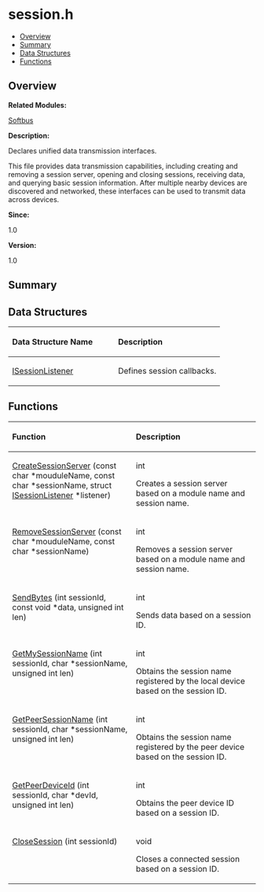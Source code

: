 # session.h<a name="ZH-CN_TOPIC_0000001054598139"></a>

-   [Overview](#section946648268165629)
-   [Summary](#section1520242253165629)
-   [Data Structures](#nested-classes)
-   [Functions](#func-members)

## **Overview**<a name="section946648268165629"></a>

**Related Modules:**

[Softbus](Softbus.md)

**Description:**

Declares unified data transmission interfaces. 

This file provides data transmission capabilities, including creating and removing a session server, opening and closing sessions, receiving data, and querying basic session information. After multiple nearby devices are discovered and networked, these interfaces can be used to transmit data across devices. 

**Since:**

1.0

**Version:**

1.0

## **Summary**<a name="section1520242253165629"></a>

## Data Structures<a name="nested-classes"></a>

<a name="table1437557246165629"></a>
<table><thead align="left"><tr id="row1716968694165629"><th class="cellrowborder" valign="top" width="50%" id="mcps1.1.3.1.1"><p id="p1398509021165629"><a name="p1398509021165629"></a><a name="p1398509021165629"></a>Data Structure Name</p>
</th>
<th class="cellrowborder" valign="top" width="50%" id="mcps1.1.3.1.2"><p id="p1284083706165629"><a name="p1284083706165629"></a><a name="p1284083706165629"></a>Description</p>
</th>
</tr>
</thead>
<tbody><tr id="row497772934165629"><td class="cellrowborder" valign="top" width="50%" headers="mcps1.1.3.1.1 "><p id="p1074072480165629"><a name="p1074072480165629"></a><a name="p1074072480165629"></a><a href="ISessionListener.md">ISessionListener</a></p>
</td>
<td class="cellrowborder" valign="top" width="50%" headers="mcps1.1.3.1.2 "><p id="p1941148099165629"><a name="p1941148099165629"></a><a name="p1941148099165629"></a>Defines session callbacks. </p>
</td>
</tr>
</tbody>
</table>

## Functions<a name="func-members"></a>

<a name="table1514034961165629"></a>
<table><thead align="left"><tr id="row1269453660165629"><th class="cellrowborder" valign="top" width="50%" id="mcps1.1.3.1.1"><p id="p1082169796165629"><a name="p1082169796165629"></a><a name="p1082169796165629"></a>Function</p>
</th>
<th class="cellrowborder" valign="top" width="50%" id="mcps1.1.3.1.2"><p id="p83205532165629"><a name="p83205532165629"></a><a name="p83205532165629"></a>Description</p>
</th>
</tr>
</thead>
<tbody><tr id="row355230068165629"><td class="cellrowborder" valign="top" width="50%" headers="mcps1.1.3.1.1 "><p id="p101330542165629"><a name="p101330542165629"></a><a name="p101330542165629"></a><a href="Softbus.md#gad7e95cced3378e8f489553d70b121392">CreateSessionServer</a> (const char *mouduleName, const char *sessionName, struct <a href="ISessionListener.md">ISessionListener</a> *listener)</p>
</td>
<td class="cellrowborder" valign="top" width="50%" headers="mcps1.1.3.1.2 "><p id="p1859385281165629"><a name="p1859385281165629"></a><a name="p1859385281165629"></a>int </p>
<p id="p36728053165629"><a name="p36728053165629"></a><a name="p36728053165629"></a>Creates a session server based on a module name and session name. </p>
</td>
</tr>
<tr id="row392248302165629"><td class="cellrowborder" valign="top" width="50%" headers="mcps1.1.3.1.1 "><p id="p2006804132165629"><a name="p2006804132165629"></a><a name="p2006804132165629"></a><a href="Softbus.md#ga225a1e178544457263d94078e638b7b5">RemoveSessionServer</a> (const char *mouduleName, const char *sessionName)</p>
</td>
<td class="cellrowborder" valign="top" width="50%" headers="mcps1.1.3.1.2 "><p id="p885784090165629"><a name="p885784090165629"></a><a name="p885784090165629"></a>int </p>
<p id="p1571436422165629"><a name="p1571436422165629"></a><a name="p1571436422165629"></a>Removes a session server based on a module name and session name. </p>
</td>
</tr>
<tr id="row509880880165629"><td class="cellrowborder" valign="top" width="50%" headers="mcps1.1.3.1.1 "><p id="p1621630214165629"><a name="p1621630214165629"></a><a name="p1621630214165629"></a><a href="Softbus.md#ga0333c76724dbef71bca48fb2a82e6980">SendBytes</a> (int sessionId, const void *data, unsigned int len)</p>
</td>
<td class="cellrowborder" valign="top" width="50%" headers="mcps1.1.3.1.2 "><p id="p1341705165165629"><a name="p1341705165165629"></a><a name="p1341705165165629"></a>int </p>
<p id="p40152673165629"><a name="p40152673165629"></a><a name="p40152673165629"></a>Sends data based on a session ID. </p>
</td>
</tr>
<tr id="row372393232165629"><td class="cellrowborder" valign="top" width="50%" headers="mcps1.1.3.1.1 "><p id="p162755576165629"><a name="p162755576165629"></a><a name="p162755576165629"></a><a href="Softbus.md#ga00611f717919f4156c74b7919b28c7d8">GetMySessionName</a> (int sessionId, char *sessionName, unsigned int len)</p>
</td>
<td class="cellrowborder" valign="top" width="50%" headers="mcps1.1.3.1.2 "><p id="p413992338165629"><a name="p413992338165629"></a><a name="p413992338165629"></a>int </p>
<p id="p1209215256165629"><a name="p1209215256165629"></a><a name="p1209215256165629"></a>Obtains the session name registered by the local device based on the session ID. </p>
</td>
</tr>
<tr id="row1042197781165629"><td class="cellrowborder" valign="top" width="50%" headers="mcps1.1.3.1.1 "><p id="p1793114342165629"><a name="p1793114342165629"></a><a name="p1793114342165629"></a><a href="Softbus.md#ga92d5a47fcdf97a0e01797c77e644033e">GetPeerSessionName</a> (int sessionId, char *sessionName, unsigned int len)</p>
</td>
<td class="cellrowborder" valign="top" width="50%" headers="mcps1.1.3.1.2 "><p id="p410297275165629"><a name="p410297275165629"></a><a name="p410297275165629"></a>int </p>
<p id="p1003103723165629"><a name="p1003103723165629"></a><a name="p1003103723165629"></a>Obtains the session name registered by the peer device based on the session ID. </p>
</td>
</tr>
<tr id="row1070599454165629"><td class="cellrowborder" valign="top" width="50%" headers="mcps1.1.3.1.1 "><p id="p702894971165629"><a name="p702894971165629"></a><a name="p702894971165629"></a><a href="Softbus.md#ga21b9a889069eea6e7fe653820e601c04">GetPeerDeviceId</a> (int sessionId, char *devId, unsigned int len)</p>
</td>
<td class="cellrowborder" valign="top" width="50%" headers="mcps1.1.3.1.2 "><p id="p1466274862165629"><a name="p1466274862165629"></a><a name="p1466274862165629"></a>int </p>
<p id="p1528099941165629"><a name="p1528099941165629"></a><a name="p1528099941165629"></a>Obtains the peer device ID based on a session ID. </p>
</td>
</tr>
<tr id="row815821356165629"><td class="cellrowborder" valign="top" width="50%" headers="mcps1.1.3.1.1 "><p id="p1807440940165629"><a name="p1807440940165629"></a><a name="p1807440940165629"></a><a href="Softbus.md#ga5b0c0b334f387f9c2753146ee0890780">CloseSession</a> (int sessionId)</p>
</td>
<td class="cellrowborder" valign="top" width="50%" headers="mcps1.1.3.1.2 "><p id="p1530711916165629"><a name="p1530711916165629"></a><a name="p1530711916165629"></a>void </p>
<p id="p617847398165629"><a name="p617847398165629"></a><a name="p617847398165629"></a>Closes a connected session based on a session ID. </p>
</td>
</tr>
</tbody>
</table>


